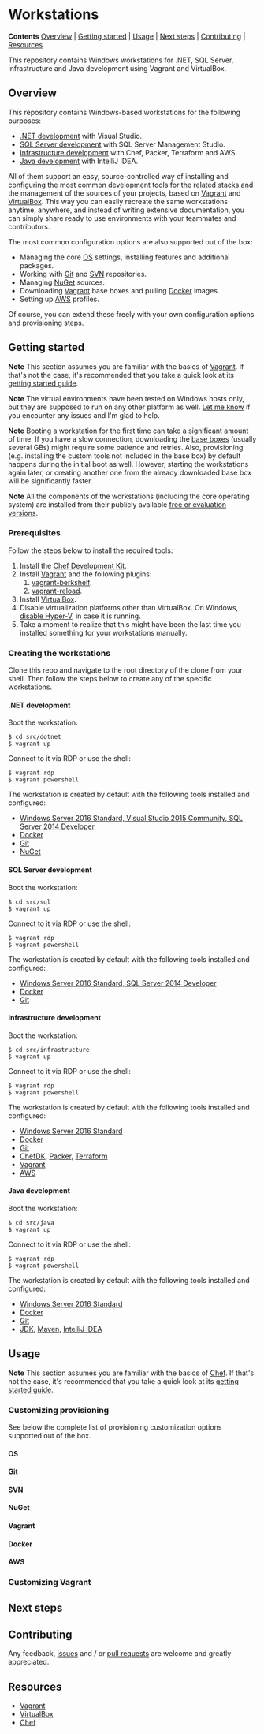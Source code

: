 # Workstations

<!--
TODO: getting started - home var
TODO: customization - reprovision note
TODO: contributing - extending: new workstations, custom provisioning
-->

**Contents** [Overview] | [Getting started] | [Usage] | [Next steps] | [Contributing] | [Resources]  

This repository contains Windows workstations for .NET, SQL Server, infrastructure and Java development using Vagrant and VirtualBox.

## Overview

This repository contains Windows-based workstations for the following purposes:

* [.NET development] with Visual Studio.
* [SQL Server development] with SQL Server Management Studio.
* [Infrastructure development] with Chef, Packer, Terraform and AWS.
* [Java development] with IntelliJ IDEA.

All of them support an easy, source-controlled way of installing and configuring the most common development tools for the related stacks and the management of the sources of your projects, based on [Vagrant][VagrantHome] and [VirtualBox][VirtualBoxHome]. This way you can easily recreate the same workstations anytime, anywhere, and instead of writing extensive documentation, you can simply share ready to use environments with your teammates and contributors.

The most common configuration options are also supported out of the box:

* Managing the core [OS] settings, installing features and additional packages.
* Working with [Git] and [SVN] repositories.
* Managing [NuGet] sources.
* Downloading [Vagrant] base boxes and pulling [Docker] images.
* Setting up [AWS] profiles.

Of course, you can extend these freely with your own configuration options and provisioning steps.

[Overview]: #overview

## Getting started

**Note** This section assumes you are familiar with the basics of [Vagrant][VagrantHome]. If that's not the case, it's recommended that you take a quick look at its [getting started guide][VagrantGettingStarted].  

**Note** The virtual environments have been tested on Windows hosts only, but they are supposed to run on any other platform as well. [Let me know][Contributing] if you encounter any issues and I'm glad to help.  

**Note** Booting a workstation for the first time can take a significant amount of time. If you have a slow connection, downloading the [base boxes][AtlasBoxes] (usually several GBs) might require some patience and retries. Also, provisioning (e.g. installing the custom tools not included in the base box) by default happens during the initial boot as well. However, starting the workstations again later, or creating another one from the already downloaded base box will be significantly faster.  

**Note** All the components of the workstations (including the core operating system) are installed from their publicly available [free or evaluation versions][PackerNotes].  

[Getting started]: #getting-started
[VagrantGettingStarted]: https://www.vagrantup.com/intro/getting-started/index.html
[AtlasBoxes]: https://atlas.hashicorp.com/gusztavvargadr
[PackerNotes]: https://github.com/gusztavvargadr/packer#notes

### Prerequisites

Follow the steps below to install the required tools:

1. Install the [Chef Development Kit][ChefDKInstallation].
1. Install [Vagrant][VagrantInstallation] and the following plugins:
    1. [vagrant-berkshelf][VagrantBerkshelfInstallation].
    1. [vagrant-reload][VagrantReloadInstallation].
1. Install [VirtualBox][VirtualBoxInstallation].
1. Disable virtualization platforms other than VirtualBox. On Windows, [disable Hyper-V][HyperVDisable], in case it is running.
1. Take a moment to realize that this might have been the last time you installed something for your workstations manually.

[VagrantInstallation]: https://www.vagrantup.com/docs/installation/
[VagrantBerkshelfInstallation]: https://github.com/berkshelf/vagrant-berkshelf#installation
[VagrantReloadInstallation]: https://github.com/aidanns/vagrant-reload#installation
[VirtualBoxInstallation]: https://www.virtualbox.org/wiki/Downloads
[ChefDKInstallation]: https://downloads.chef.io/chef-dk/
[HyperVDisable]: https://blogs.technet.microsoft.com/gmarchetti/2008/12/07/turning-hyper-v-on-and-off/

### Creating the workstations

Clone this repo and navigate to the root directory of the clone from your shell. Then follow the steps below to create any of the specific workstations.

#### .NET development

Boot the workstation:

```
$ cd src/dotnet
$ vagrant up
```

Connect to it via RDP or use the shell:

```
$ vagrant rdp
$ vagrant powershell
```

The workstation is created by default with the following tools installed and configured:

* [Windows Server 2016 Standard, Visual Studio 2015 Community, SQL Server 2014 Developer][.NETDevelopmentBox]
* [Docker]
* [Git]
* [NuGet]

[.NET development]: #net-development
[.NETDevelopmentBox]: https://atlas.hashicorp.com/gusztavvargadr/boxes/w16s-sql14d-vs15c

#### SQL Server development

Boot the workstation:

```
$ cd src/sql
$ vagrant up
```

Connect to it via RDP or use the shell:

```
$ vagrant rdp
$ vagrant powershell
```

The workstation is created by default with the following tools installed and configured:

* [Windows Server 2016 Standard, SQL Server 2014 Developer][SQLServerDevelopmentBox]
* [Docker]
* [Git]

[SQL Server development]: #sql-server-development
[SQLServerDevelopmentBox]: https://atlas.hashicorp.com/gusztavvargadr/boxes/w16s-sql14d

#### Infrastructure development

Boot the workstation:

```
$ cd src/infrastructure
$ vagrant up
```

Connect to it via RDP or use the shell:

```
$ vagrant rdp
$ vagrant powershell
```

The workstation is created by default with the following tools installed and configured:

* [Windows Server 2016 Standard][InfrastructureDevelopmentBox]
* [Docker]
* [Git]
* [ChefDK], [Packer], [Terraform]
* [Vagrant]
* [AWS]

[Infrastructure development]: #infrastructure-development
[InfrastructureDevelopmentBox]: https://atlas.hashicorp.com/gusztavvargadr/boxes/w16s
[ChefDK]: https://chocolatey.org/packages/chefdk
[Packer]: https://chocolatey.org/packages/packer
[Terraform]: https://chocolatey.org/packages/terraform

#### Java development

Boot the workstation:

```
$ cd src/java
$ vagrant up
```

Connect to it via RDP or use the shell:

```
$ vagrant rdp
$ vagrant powershell
```

The workstation is created by default with the following tools installed and configured:

* [Windows Server 2016 Standard][JavaDevelopmentBox]
* [Docker]
* [Git]
* [JDK], [Maven], [IntelliJ IDEA]

[Java development]: #java-development
[JavaDevelopmentBox]: https://atlas.hashicorp.com/gusztavvargadr/boxes/w16s
[JDK]: https://chocolatey.org/packages/jdk8
[Maven]: https://chocolatey.org/packages/maven
[IntelliJ IDEA]: https://chocolatey.org/packages/intellijidea-community

## Usage

**Note** This section assumes you are familiar with the basics of [Chef][ChefHome]. If that's not the case, it's recommended that you take a quick look at its [getting started guide][ChefGettingStarted].  

[ChefGettingStarted]: https://learn.chef.io/tutorials/

### Customizing provisioning

See below the complete list of provisioning customization options supported out of the box. 

#### OS

<!--
  * Configuring locales, time zone and environment variables.
  * Installing OS features.
  * Installing Chocolatey and native packages.
-->

[OS]: #os

#### Git

<!--
  * Installing the core Git tools.
  * Configuring Git settings.
  * Cloning public and private repositories.
-->

[Git]: #git

#### SVN

<!--
* SVN
  * Installing the core SVN tools.
  * Checking out public and private repositories.
-->

[SVN]: #svn

#### NuGet

<!--
* NuGet
  * Installing the core NuGet tools.
  * Adding public and private package sources.
-->

[NuGet]: #nuget

#### Vagrant

<!--
* Vagrant
  * Installing Vagrant itself and its plugins.
  * Adding base boxes.
-->

[Vagrant]: #vagrant

#### Docker

<!--
* Docker
  * Installing the core Docker tools.
  * Pulling images.
-->

[Docker]: #docker

#### AWS

<!--
* AWS
  * Installing the core AWS tools.
  * Setting up AWS CLI profiles.
-->

[AWS]: #aws

### Customizing Vagrant

<!--
multi machine
options

Besides the above, you can of course add any of your own customizations using the tools [Vagrant supports][VagrantProvisioning].

[VagrantProvisioning]: https://www.vagrantup.com/docs/provisioning/

-->

[Usage]: #usage

## Next steps

[Next steps]: #next-steps

## Contributing

Any feedback, [issues] and / or [pull requests] are welcome and greatly appreciated.

[Contributing]: #contributing
[Issues]: https://github.com/gusztavvargadr/workstations/issues
[Pull requests]: https://github.com/gusztavvargadr/workstations/pulls

## Resources

* [Vagrant][VagrantHome]
* [VirtualBox][VirtualBoxHome]
* [Chef][ChefHome]

[Resources]: #resources
[VagrantHome]: https://www.vagrantup.com/
[VirtualBoxHome]: https://www.virtualbox.org/
[ChefHome]: https://www.chef.io/chef/
